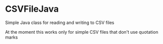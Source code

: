 # CSVFileJava

Simple Java class for reading and writing to CSV files

At the moment this works only for simple CSV files that don't use quotation marks

